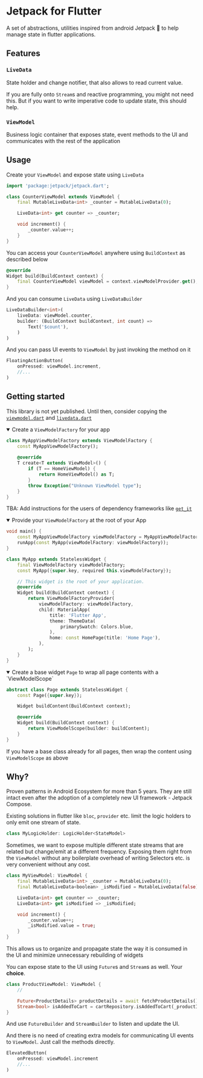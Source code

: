 # Jetpack for Flutter
A set of abstractions, utilities inspired from android Jetpack 🚀 to help manage state in flutter applications.

## Features
### `LiveData`
State holder and change notifier, that also allows to read current value.

If you are fully onto `Stream`s and reactive programming, you might not need this. But if you want to write imperative code to update state, this should help.

### `ViewModel`
Business logic container that exposes state, event methods to the UI and communicates with the rest of the application

## Usage

Create your `ViewModel` and expose state using `LiveData`
```dart
import 'package:jetpack/jetpack.dart';

class CounterViewModel extends ViewModel {
	final MutableLiveData<int> _counter = MutableLiveData(0);

	LiveData<int> get counter => _counter;

	void increment() {
		_counter.value++;
	}
}
```

You can access your `CounterViewModel` anywhere using `BuildContext` as described below

```dart
@override
Widget build(BuildContext context) {
	final CounterViewModel viewModel = context.viewModelProvider.get();
}
```

And you can consume `LiveData` using `LiveDataBuilder`
```dart
LiveDataBuilder<int>(
	liveData: viewModel.counter,
	builder: (BuildContext buildContext, int count) =>
		Text('$count'),
	)
)
```

And you can pass UI events to `ViewModel` by just invoking the method on it
```dart
FloatingActionButton(
	onPressed: viewModel.increment,
	//...
)
```

## Getting started
This library is not yet published. Until then, consider copying the [`viewmodel.dart`](./lib/livedata.dart) and [`livedata.dart`](./lib/livedata.dart)

<details open>
<summary>Create a <code>ViewModelFactory</code> for your app</summary>

```dart
class MyAppViewModelFactory extends ViewModelFactory {
	const MyAppViewModelFactory();
	
	@override
	T create<T extends ViewModel>() {
		if (T == HomeViewModel) {
			return HomeViewModel() as T;
		}
		throw Exception("Unknown ViewModel type");
	}
}
```

</details>

TBA: Add instructions for the users of dependency frameworks like [`get_it`](https://pub.dev/packages/get_it)

<details open>
<summary>Provide your <code>ViewModelFactory</code> at the root of your App</summary>

```dart
void main() {
	const MyAppViewModelFactory viewModelFactory = MyAppViewModelFactory();
	runApp(const MyApp(viewModelFactory: viewModelFactory));
}

class MyApp extends StatelessWidget {
	final ViewModelFactory viewModelFactory;
	const MyApp({super.key, required this.viewModelFactory});

	// This widget is the root of your application.
	@override
	Widget build(BuildContext context) {
		return ViewModelFactoryProvider(
			viewModelFactory: viewModelFactory,
			child: MaterialApp(
				title: 'Flutter App',
				theme: ThemeData(
					primarySwatch: Colors.blue,
				),
				home: const HomePage(title: 'Home Page'),
			),
		);
	}
}
```

</details>

<details open>
<summary>Create a base widget <code>Page</code> to wrap all page contents with a `ViewModelScope`</summary>

```dart
abstract class Page extends StatelessWidget {
	const Page({super.key});

	Widget buildContent(BuildContext context);

	@override
	Widget build(BuildContext context) {
		return ViewModelScope(builder: buildContent);
	}
}
```

If you have a base class already for all pages, then wrap the content using `ViewModelScope` as above

</details>

## Why?
Proven patterns in Android Ecosystem for more than 5 years. They are still intact even after the adoption of a completely new UI framework - Jetpack Compose.

Existing solutions in flutter like `bloc`, `provider` etc. limit the logic holders to only emit one stream of state. 

```dart
class MyLogicHolder: LogicHolder<StateModel>
```

Sometimes, we want to expose multiple different state streams that are related but change/emit at a different frequency. Exposing them right from the `ViewModel` without any boilerplate overhead of writing Selectors etc. is very convenient without any cost.

```dart
class MyViewModel: ViewModel {
	final MutableLiveData<int> _counter = MutableLiveData(0);
	final MutableLiveData<boolean> _isModified = MutableLiveData(false);

	LiveData<int> get counter => _counter;
	LiveData<int> get isModified => _isModified;

	void increment() {
		_counter.value++;
		_isModified.value = true;
	}
}
```

This allows us to organize and propagate state the way it is consumed in the UI and minimize unnecessary rebuilding of widgets

You can expose state to the UI using `Future`s and `Stream`s as well. Your **choice**.
```dart
class ProductViewModel: ViewModel {
	//

	Future<ProductDetails> productDetails = await fetchProductDetails();
	Stream<bool> isAddedToCart = cartRepository.isAddedToCart(_productId);
}
```
And use `FutureBuilder` and `StreamBuilder` to listen and update the UI.

And there is no need of creating extra models for communicating UI events to `ViewModel`. Just call the methods directly.
```dart
ElevatedButton(
	onPressed: viewModel.increment
	//...
)
```

